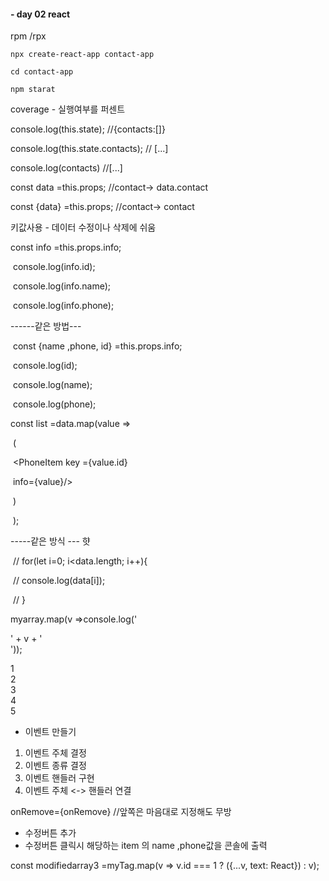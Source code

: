 #### - day 02 react

rpm /rpx 

```visual basic
npx create-react-app contact-app

cd contact-app

npm starat
```

coverage - 실행여부를 퍼센트



console.log(this.state); //{contacts:[]}

console.log(this.state.contacts); // [...]

console.log(contacts) //[...]





 const data =this.props; //contact-> data.contact

const {data} =this.props; //contact-> contact



키값사용  - 데이터 수정이나 삭제에 쉬움 



const info =this.props.info;

​    console.log(info.id);

​    console.log(info.name);

​    console.log(info.phone);

------같은 방법---

​    const {name ,phone, id} =this.props.info;

​    console.log(id);

​    console.log(name);

​    console.log(phone);



 const list =data.map(value =>

​    (

​      <PhoneItem key ={value.id}

​        info={value}/>



​    )

​    );

-----같은 방식 --- 햣

​    // for(let i=0; i<data.length; i++){

​    //   console.log(data[i]);

​    // }



 myarray.map(v =>console.log('<div>' + v + '<div>'));
<div>1<div>
<div>2<div>
<div>3<div>
<div>4<div>
<div>5<div>





- 이벤트 만들기

1. 이벤트 주체 결정 
2. 이벤트 종류 결정
3. 이벤트 핸들러 구현
4. 이벤트 주체 <-> 핸들러 연결

onRemove={onRemove} //앞쪽은 마음대로 지정해도 무방



- 수정버튼 추가
- 수정버튼 클릭시 해당하는 item 의 name ,phone값을 콘솔에 출력 

 const modifiedarray3 =myTag.map(v => v.id === 1 ? ({...v, text: React}) : v);